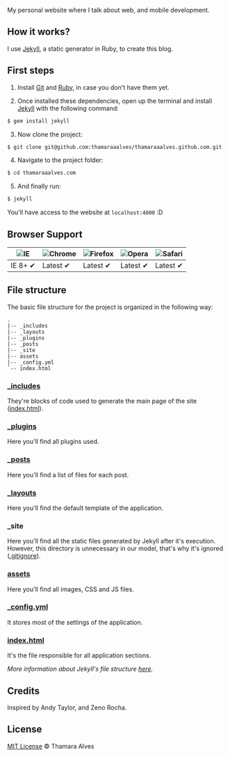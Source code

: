 My personal website where I talk about web, and mobile development.

## How it works?

I use [Jekyll](http://jekyllrb.com/), a static generator in Ruby, to create this blog.

## First steps

1. Install [Git](http://git-scm.com/downloads) and [Ruby](http://www.ruby-lang.org/pt/downloads/), in case you don't have them yet.

2. Once installed these dependencies, open up the terminal and install [Jekyll](http://jekyllrb.com/) with the following command:

  ```sh
  $ gem install jekyll
  ```

3. Now clone the project:

  ```sh
  $ git clone git@github.com:thamaraaalves/thamaraaalves.github.com.git
  ```

4. Navigate to the project folder:

  ```sh
  $ cd thamaraaalves.com
  ```

5. And finally run:

  ```sh
  $ jekyll
  ```

You'll have access to the website at `localhost:4000` :D

## Browser Support

![IE](https://raw.github.com/alrra/browser-logos/master/internet-explorer/internet-explorer_48x48.png) | ![Chrome](https://raw.github.com/alrra/browser-logos/master/chrome/chrome_48x48.png) | ![Firefox](https://raw.github.com/alrra/browser-logos/master/firefox/firefox_48x48.png) | ![Opera](https://raw.github.com/alrra/browser-logos/master/opera/opera_48x48.png) | ![Safari](https://raw.github.com/alrra/browser-logos/master/safari/safari_48x48.png)
--- | --- | --- | --- | --- |
IE 8+ ✔ | Latest ✔ | Latest ✔ | Latest ✔ | Latest ✔ |

## File structure

The basic file structure for the project is organized in the following way:

```
.
|-- _includes
|-- _layouts
|-- _plugins
|-- _posts
|-- _site
|-- assets
|-- _config.yml
`-- index.html
```

### [_includes](https://github.com/thamaraaalves/blog/tree/master/_includes)

They're blocks of code used to generate the main page of the site ([index.html](https://github.com/thamaraaalves/blog/blob/master/index.html)).

### [_plugins](https://github.com/thamaraaalves/blog/tree/master/_plugins)

Here you'll find all plugins used.

### [_posts](https://github.com/thamaraaalves/blog/tree/master/_posts)

Here you'll find a list of files for each post.

### [_layouts](https://github.com/thamaraaalves/blog/tree/master/_layouts)

Here you'll find the default template of the application.

### _site

Here you'll find all the static files generated by Jekyll after it's execution. However, this directory is unnecessary in our model, that's why it's ignored ([.gitignore](https://github.com/thamaraaalves/blog/blob/master/.gitignore)).

### [assets](https://github.com/thamaraaalves/blog/tree/master/assets)

Here you'll find all images, CSS and JS files.

### [_config.yml](https://github.com/thamaraaalves/blog/blob/master/_config.yml)

It stores most of the settings of the application.

### [index.html](https://github.com/thamaraaalves/blog/blob/master/index.html)

It's the file responsible for all application sections.

*More information about Jekyll's file structure [here](https://github.com/mojombo/jekyll/wiki/Usage).*

## Credits

Inspired by Andy Taylor, and Zeno Rocha.

## License

[MIT License](http://thamaraaalves.mit-license.org/) © Thamara Alves

